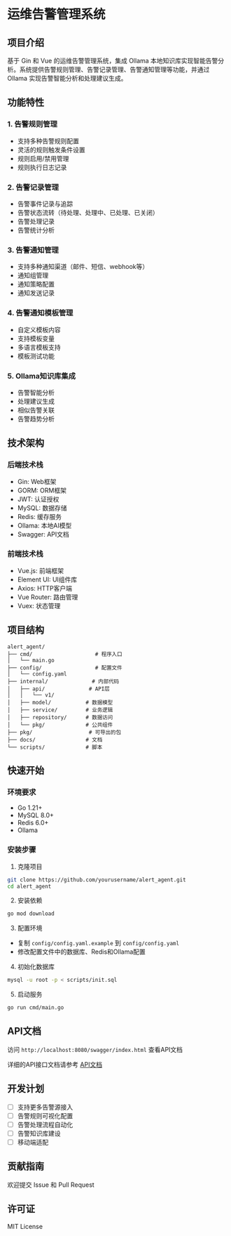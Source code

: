# 运维告警管理系统

## 项目介绍
基于 Gin 和 Vue 的运维告警管理系统，集成 Ollama 本地知识库实现智能告警分析。系统提供告警规则管理、告警记录管理、告警通知管理等功能，并通过 Ollama 实现告警智能分析和处理建议生成。

## 功能特性

### 1. 告警规则管理
- 支持多种告警规则配置
- 灵活的规则触发条件设置
- 规则启用/禁用管理
- 规则执行日志记录

### 2. 告警记录管理
- 告警事件记录与追踪
- 告警状态流转（待处理、处理中、已处理、已关闭）
- 告警处理记录
- 告警统计分析

### 3. 告警通知管理
- 支持多种通知渠道（邮件、短信、webhook等）
- 通知组管理
- 通知策略配置
- 通知发送记录

### 4. 告警通知模板管理
- 自定义模板内容
- 支持模板变量
- 多语言模板支持
- 模板测试功能

### 5. Ollama知识库集成
- 告警智能分析
- 处理建议生成
- 相似告警关联
- 告警趋势分析

## 技术架构

### 后端技术栈
- Gin: Web框架
- GORM: ORM框架
- JWT: 认证授权
- MySQL: 数据存储
- Redis: 缓存服务
- Ollama: 本地AI模型
- Swagger: API文档

### 前端技术栈
- Vue.js: 前端框架
- Element UI: UI组件库
- Axios: HTTP客户端
- Vue Router: 路由管理
- Vuex: 状态管理

## 项目结构
```
alert_agent/
├── cmd/                    # 程序入口
│   └── main.go
├── config/                 # 配置文件
│   └── config.yaml
├── internal/              # 内部代码
│   ├── api/              # API层
│   │   └── v1/
│   ├── model/           # 数据模型
│   ├── service/         # 业务逻辑
│   ├── repository/      # 数据访问
│   └── pkg/             # 公共组件
├── pkg/                  # 可导出的包
├── docs/                # 文档
└── scripts/             # 脚本
```

## 快速开始

### 环境要求
- Go 1.21+
- MySQL 8.0+
- Redis 6.0+
- Ollama

### 安装步骤
1. 克隆项目
```bash
git clone https://github.com/yourusername/alert_agent.git
cd alert_agent
```

2. 安装依赖
```bash
go mod download
```

3. 配置环境
- 复制 `config/config.yaml.example` 到 `config/config.yaml`
- 修改配置文件中的数据库、Redis和Ollama配置

4. 初始化数据库
```bash
mysql -u root -p < scripts/init.sql
```

5. 启动服务
```bash
go run cmd/main.go
```

## API文档
访问 `http://localhost:8080/swagger/index.html` 查看API文档

详细的API接口文档请参考 [API文档](./docs/api.md)

## 开发计划
- [ ] 支持更多告警源接入
- [ ] 告警规则可视化配置
- [ ] 告警处理流程自动化
- [ ] 告警知识库建设
- [ ] 移动端适配

## 贡献指南
欢迎提交 Issue 和 Pull Request

## 许可证
MIT License